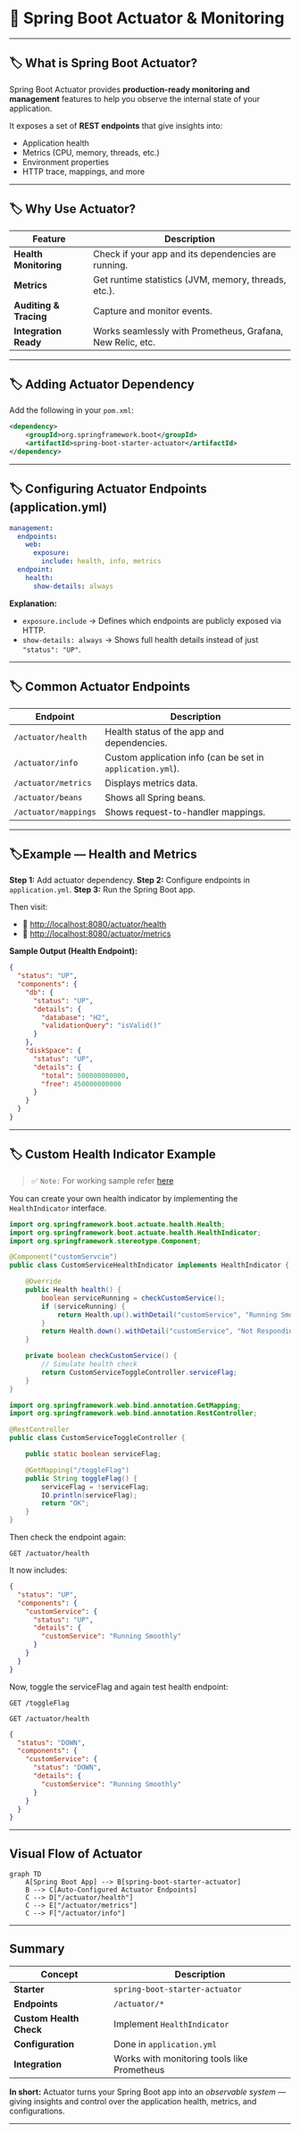 # 🚀 Spring Boot Actuator & Monitoring

---

## 🏷️ What is Spring Boot Actuator?

Spring Boot Actuator provides **production-ready monitoring and management** features to help you observe the internal state of your application.

It exposes a set of **REST endpoints** that give insights into:

* Application health
* Metrics (CPU, memory, threads, etc.)
* Environment properties
* HTTP trace, mappings, and more

---

## 🏷️ Why Use Actuator?

| Feature                | Description                                                |
| ---------------------- | ---------------------------------------------------------- |
| **Health Monitoring**  | Check if your app and its dependencies are running.        |
| **Metrics**            | Get runtime statistics (JVM, memory, threads, etc.).       |
| **Auditing & Tracing** | Capture and monitor events.                                |
| **Integration Ready**  | Works seamlessly with Prometheus, Grafana, New Relic, etc. |

---

## 🏷️ Adding Actuator Dependency

Add the following in your `pom.xml`:

```xml
<dependency>
    <groupId>org.springframework.boot</groupId>
    <artifactId>spring-boot-starter-actuator</artifactId>
</dependency>
```

---

## 🏷️ Configuring Actuator Endpoints (application.yml)

```yaml
management:
  endpoints:
    web:
      exposure:
        include: health, info, metrics
  endpoint:
    health:
      show-details: always
```

**Explanation:**

* `exposure.include` → Defines which endpoints are publicly exposed via HTTP.
* `show-details: always` → Shows full health details instead of just `"status": "UP"`.

---

## 🏷️ Common Actuator Endpoints

| Endpoint             | Description                                                |
| -------------------- | ---------------------------------------------------------- |
| `/actuator/health`   | Health status of the app and dependencies.                 |
| `/actuator/info`     | Custom application info (can be set in `application.yml`). |
| `/actuator/metrics`  | Displays metrics data.                                     |
| `/actuator/beans`    | Shows all Spring beans.                                    |
| `/actuator/mappings` | Shows request-to-handler mappings.                         |

---

## 🏷️Example — Health and Metrics

**Step 1:** Add actuator dependency.
**Step 2:** Configure endpoints in `application.yml`.
**Step 3:** Run the Spring Boot app.

Then visit:

* 🔹 [http://localhost:8080/actuator/health](http://localhost:8080/actuator/health)
* 🔹 [http://localhost:8080/actuator/metrics](http://localhost:8080/actuator/metrics)

**Sample Output (Health Endpoint):**

```json
{
  "status": "UP",
  "components": {
    "db": {
      "status": "UP",
      "details": {
        "database": "H2",
        "validationQuery": "isValid()"
      }
    },
    "diskSpace": {
      "status": "UP",
      "details": {
        "total": 500000000000,
        "free": 450000000000
      }
    }
  }
}
```

---

## 🏷️ Custom Health Indicator Example

> ✅ `Note:` For working sample refer [here](../src/main/java/com/vednexgen/actuator)

You can create your own health indicator by implementing the `HealthIndicator` interface.

```java
import org.springframework.boot.actuate.health.Health;
import org.springframework.boot.actuate.health.HealthIndicator;
import org.springframework.stereotype.Component;

@Component("customServcie")
public class CustomServiceHealthIndicator implements HealthIndicator {

    @Override
    public Health health() {
        boolean serviceRunning = checkCustomService();
        if (serviceRunning) {
            return Health.up().withDetail("customService", "Running Smoothly").build();
        }
        return Health.down().withDetail("customService", "Not Responding").build();
    }

    private boolean checkCustomService() {
        // Simulate health check
        return CustomServiceToggleController.serviceFlag;
    }
}
```

```java
import org.springframework.web.bind.annotation.GetMapping;
import org.springframework.web.bind.annotation.RestController;

@RestController
public class CustomServiceToggleController {

    public static boolean serviceFlag;

    @GetMapping("/toggleFlag")
    public String toggleFlag() {
        serviceFlag = !serviceFlag;
        IO.println(serviceFlag);
        return "OK";
    }
}
```

Then check the endpoint again:

```
GET /actuator/health
```

It now includes:

```json
{
  "status": "UP",
  "components": {
    "customService": {
      "status": "UP",
      "details": {
        "customService": "Running Smoothly"
      }
    }
  }
}
```

Now, toggle the serviceFlag and again test health endpoint:
```
GET /toggleFlag
```
```
GET /actuator/health
```

```json
{
  "status": "DOWN",
  "components": {
    "customService": {
      "status": "DOWN",
      "details": {
        "customService": "Running Smoothly"
      }
    }
  }
}
```

---

## Visual Flow of Actuator

```mermaid
graph TD
    A[Spring Boot App] --> B[spring-boot-starter-actuator]
    B --> C[Auto-Configured Actuator Endpoints]
    C --> D["/actuator/health"]
    C --> E["/actuator/metrics"]
    C --> F["/actuator/info"]
```

---

## Summary

| Concept                 | Description                                 |
| ----------------------- | ------------------------------------------- |
| **Starter**             | `spring-boot-starter-actuator`              |
| **Endpoints**           | `/actuator/*`                               |
| **Custom Health Check** | Implement `HealthIndicator`                 |
| **Configuration**       | Done in `application.yml`                   |
| **Integration**         | Works with monitoring tools like Prometheus |

**In short:** Actuator turns your Spring Boot app into an *observable system* — giving insights and control over the application health, metrics, and configurations.

---